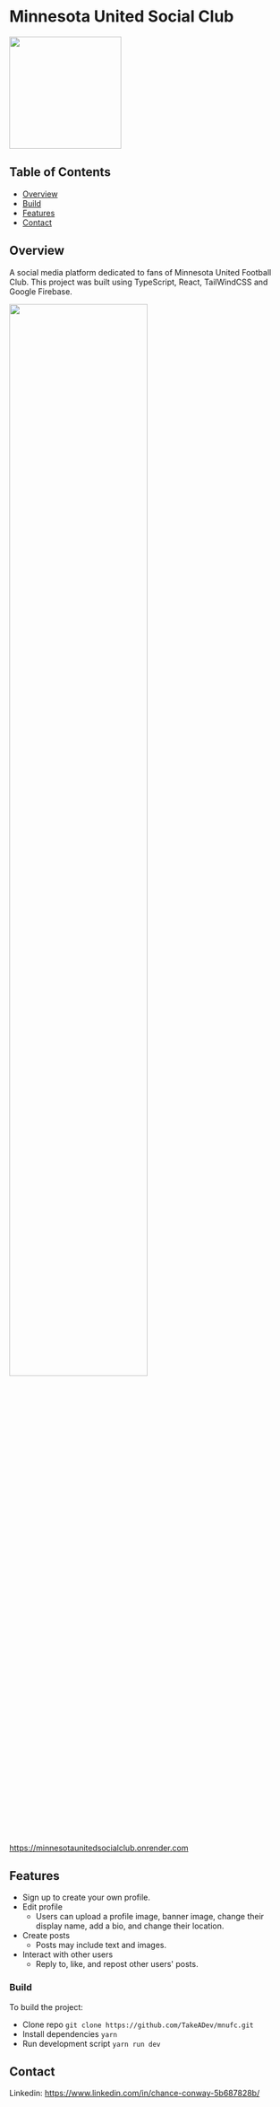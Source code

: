 # Minnesota United Social Club

<img src=https://github.com/TakeADev/mnufc/assets/106417346/690655d3-8ca4-4404-b61c-a6692d9f46c7 style="width:200px;"/>

## Table of Contents

- [Overview](#overview)
- [Build](#build)
- [Features](#features)
- [Contact](#contact)

## Overview

A social media platform dedicated to fans of Minnesota United Football Club. This project was built using TypeScript, React, TailWindCSS and Google Firebase.

<img src=https://github.com/TakeADev/mnufc/assets/106417346/4ba36f27-0d26-40aa-81c5-382aa9049634 style="width:70%;"/>

https://minnesotaunitedsocialclub.onrender.com
 
## Features

- Sign up to create your own profile.
- Edit profile
  - Users can upload a profile image, banner image, change their display name, add a bio, and change their location.
- Create posts
  - Posts may include text and images.
- Interact with other users
  - Reply to, like, and repost other users' posts.

### Build

To build the project:

- Clone repo `git clone https://github.com/TakeADev/mnufc.git`
- Install dependencies `yarn`
- Run development script `yarn run dev`

<!-- TODO: List what specific 'user problems' that this application solves. -->

## Contact

Linkedin: https://www.linkedin.com/in/chance-conway-5b687828b/
